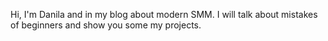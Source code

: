 Hi, I'm Danila and in my blog about modern SMM.
I will talk about mistakes of beginners and show you
some my projects. 

<!---
santafortuna/santafortuna is a ✨ special ✨ repository because its `README.md` (this file) appears on your GitHub profile.
You can click the Preview link to take a look at your changes.
--->
